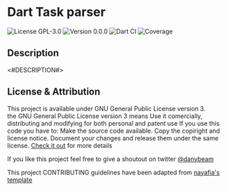# Dart Task parser

![License GPL-3.0](https://img.shields.io/badge/License-GPL%203.0-blue) ![Version 0.0.0](https://img.shields.io/badge/Version-0.0.0-important) ![Dart CI]() ![Coverage]()

## Description

<#DESCRIPTION#>

## License & Attribution

This project is available under GNU General Public License version 3.  
the GNU General Public License version 3 means Use it comercially, distributing and modifying for both personal and patent use
  If you use this code you have to:
  Make the source code available.
  Copy the copiright and license notice.
  Document your changes and release them under the same license. [Check it out](LICENSE) for more details

If you like this project feel free to give a shoutout on twitter [@danybeam](https://twitter.com/danybeam)

This project CONTRIBUTING guidelines have been adapted from [nayafia's template](https://github.com/nayafia/contributing-template)
